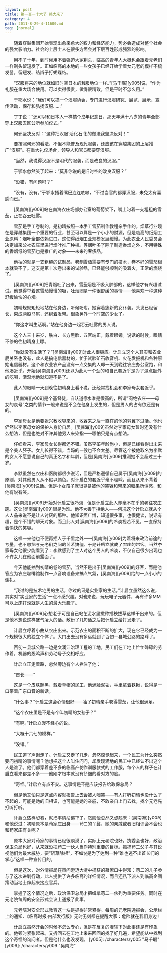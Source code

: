 ```yaml
---
layout: post
title: 第一百一十六节 赖大来了
category: 4
path: 2011-8-29-4-11600.md
tag: [normal]
---
```


　　随着穿越集团开始表现出愈来愈大的权力和经济能力，势必会造成对整个社会的强大影响力。社会的上层士人在很多方面会对下层百姓形成强烈的影响。

　　用不了十年，到时候用不着强迫大家剃头，临高的青年人大概也会跟着元老们一样剃头留短发了。正如临高的本地的一些女孩子已经开始学着女元老的模样不梳发髻，留短发、结辫子打蝴蝶结。

　　“汉服将来的地位就如旧时空日本的和服地位一样。”[马千瞩][y005]说，“作为礼服在重大场合使用。可以卖得很贵，做得很精致，但是平时不怎么用。”

　　于鄂水说：“我们可以搞一个汉服协会，专门进行汉服研究、展览、展示、宣传活动，保存和弘扬汉服……”

　　丁丁说：“还可以和日本人一样搞个成年纪念日，那天年满十八岁的青年全部穿上汉服去区公所参加仪式。”

　　何邪坚决反对：“这种把汉服‘活化石’化的做法我坚决反对！”

　　要按照何邪的看法，不但不能普及现代服装，还应该在穿越集团的上层推广“汉服”。在重大礼仪场合，领导人和官员都要穿汉服。

　　“当然，我说得汉服不是明代的服装，而是改良的汉服。”

　　于鄂水忽然笑了起来：“莫非你说的是旧时空的改良汉服？”

　　“没错，有问题吗？”

　　“没有，没有。”于鄂水捂着嘴巴连连咳嗽，“不过当官的都穿汉服，未免太有喜感而已。”

　　[吴南海][y009]站在南海农庄场部办公室的葡萄架下，嘴上叼着一支粗粗的雪茄，正在吞云吐雾。

　　雪茄是手工卷制的，是初晴按照一本手工雪茄制作教程亲手作的。烟草行业现在是穿越集团一个重要的行业，甚至可以算是一个小小的财源，但是临高的纸烟工业原料：烟叶全部依赖进口。这使得纸烟工业规模发展缓慢。为此农业人民委员会决定加来公社农庄里进行烟叶推广种植。等烟叶多了除了制造香烟之外，不用特殊的香烟纸的雪茄也是推广的对象——未来的奢侈品。

　　他抽的就是一支粗糙的试制品，卷制雪茄需要有专门的技术，卷不好的雪茄根本就吸不了。这支是第十次卷出来的试验品，已经能够顺利的吸着火，正常的燃烧了。

　　[吴南海][y009]把青烟吐了出来，雪茄烟是不吸入肺部的，这样他才有兴趣试试。他觉得举着这雪茄慢慢的吸，吐烟圈是一件很舒缓的事情——他喜欢一种这种舒缓愉快的心境。

　　初晴规规矩矩地站在他身边，听候吩咐。她穿着簇新的女仆装。头发已经留长，束成两股马尾，还绑着发带。很象另外一个时空的少女了。

　　“你这才叫生活啊。”站在他身边一起吞云吐雾的男人说。

　　这个人三十来岁，肤白、长方黑脸、五官端正，戴着眼镜。说话的时候，眼睛不停的往初晴身上瞟。

　　“你就没有生活了？”[吴南海][y009]对此人很膈应。计启立这个人其实和农业屁关系也没有，此人是搞电信器材的，忙于试验矿石收音机、火花发报机和各种原始电信器材。这个和农业农产品没有一点交集的人却一天到晚往农庄办公室跑，和他凑近乎。开始[吴南海][y009]还以为此人一个劲的和自己套近乎是为了混点额外的吃喝，渐渐地他就知道不是了。

　　此人的眼睛一天到晚往初晴身上看不说，还经常找机会和李家母女套近乎。

　　[吴南海][y009]是个基督徒，自认道德水准是很高的，所谓“闷绝农庄——母女的哀号”之类的情节一般来说是不会在他身上发生的，但是男人的占有欲还是有的。

　　李家母女是他要张兴教收容来的，收容来之后一直在的他的羽翼下过活。他也俨然以李家母女的保护人身份自居。[吴南海][y009]虽然对李家母女暂时还没有什么想法，但是也绝对不许其他男人来染指——哪怕只是有点想法。

　　仔细看来，李家母女长得都还不错。虽然李荃年龄尚小，但是已经看得出未来是个美人胚子。女儿长得不错，当妈的一般也不会太差。尽管这个被他取名为李默的女人不愿意说自己的真正名字和年龄，但是[吴南海][y009]推测她不会超过三十岁。

　　李默虽然在农庄和医院都很少说话，但是严格遵循自己属于[吴南海][y009]的原则，对其他男人从不假以颜色。对计启立的套近乎毫不理睬，而且从来不背着[吴南海][y009]说话。但是小女孩子就很容易被他的笑容和带来的糖果所诱惑，和他有说有笑。

　　[吴南海][y009]开始对计启立很冷淡，但是计启立此人却毫不在乎的老往农庄跑。这让[吴南海][y009]很是为难。他不大善于拒绝人——何况这个计启立就从个人人品来说不是让人讨厌的那种。他知识面广博，知道很多事，也很健谈，说话有趣，是个不错的聊天对象。而且此人对[吴南海][y009]的冷淡视若不见，一直保持着愉快的笑容。

　　这样一来他也不便再拒人于千里之外——[吴南海][y009]为着将来政治前途的考量，也不想把与元老们之间的关系搞僵。于是计启立就成了农庄的常客。当然李家母女他很少能看到了：李默感到了主人对这个男人的冷淡，不仅自己很少出现也不许女儿在他面前露面了。

　　今天他能抽到初晴的卷的雪茄，当然不是出于[吴南海][y009]的好客，而是他答应为农庄咖啡馆制作一点音响设备来搞点气氛，[吴南海][y009]给的一点小小的谢礼。

　　“我过的是技术宅男的生活，你过的可是实业家的生活。”计启立虽然这么说，其实对“实业家的生活”一点不感兴趣。对他来说，玩玩电子元器件，再有许多MM可以上床打滚就是人生的最大乐趣了。

　　[吴南海][y009]心想老子可是自己站在泥水里撒种插秧拔草这样干出来的。但是他不想说这样盛气凌人的话。敷衍了几句话之后把计启立给打发走了。

　　计启立哼着小曲从农庄出来。示范农庄的面积不断的扩大，现在它已经成为一个规模很大的独立个体了。大门出去没有多远就到了百仞－县城公路的路畔了。

　　百仞－县城公路一边是文澜江治理工程的工地，民工们在工地上忙忙碌碌的劳作着，机器的轰鸣声和劳动号子交相呼应。

　　计启立正走着路，忽然旁边有个人拦住了他：

　　“首长——”

　　这是一个皮肤黝黑，戴着草帽的民工。他满脸泥垢，手里拿着铁锹，说得是一口带着广东口音的新话。

　　“什么事？”计启立这会心情很好——抽了初晴亲手卷得雪茄，让他很满足。

　　“这个农庄里是不是有个叫初晴的女孩子？”

　　“有啊。”计启立漫不经心的说。

　　“大概十六七的模样。”

　　“没错。”

　　民工道了声谢走了。计启立又走了几步，忽然惊觉起来，一个民工为什么突然要问初晴的事情呢？他想把这个人叫住问问，却发现满地的民工中已经认不出这个人是谁了。他们都穿着差不多的临高产仿作训服款式的工作服，每个人的样子在计启立看来都差不多——他刚才根本就没有仔细的看对方的脸。

　　“奇怪。”计启立有点不安。这事情是不是应该报告给政保总局？

　　但是他又怕只是这点内容就报告上去会被人嗤笑——有人打听初晴也没什么了不起的，可能是她的旧相识，也可能是她的亲戚，不敢亲自上门去找，找个元老先打听打听。

　　计启立这样想着，就把事情给撂下了。然而他忽然又想起来：[吴南海][y009]和他说过：初晴原本是苟家庄出身——苟二的丫鬟，她的亲戚或者旧相识会不会也和苟家庄有关呢？

　　原本大家对苟家的事情已经很淡漠了。实际上元老院也好，执委会也好，政治保卫总局也好，从来就没把苟二一伙人当作特别重要的目标。抓捕苟二父子与其说视他们为最大威胁，要“斩草除根”，不如说是为了达到一种“谁也逃不出首长们的掌心”这样一种宣传目的。

　　但是这次，对外情报局在审问澄迈大捷中捕获的幕僚口中得知：苟二的儿子参与了这次进剿行动，此人提供了许多临高的详细情况，而且还私下派人到临高企图策动当地士绅起来接应官兵。

　　掌握了这个情况之后，政治保卫总局才把缉拿苟二一伙列为重要任务。同时在元老院每周的安全形式会议上通报了此事。

　　元老院对安全形式教育这一块是抓得非常紧得。每周的元老院通报会，公示栏上的通知、《临高时报·内部发行版》无时无刻都在提醒大家：危险就在我们身边！

　　计启立虽然开会的时候不怎么专心，但是在反复的灌输下对此事还是有印象的。他顿时紧张起来。又折回去在工地上来来回回的找了好几遍，希望能从中找到这个奇怪的询问者。但是他什么也没发现。
[y005]: /characters/y005 "马千瞩"
[y009]: /characters/y009 "吴南海"
